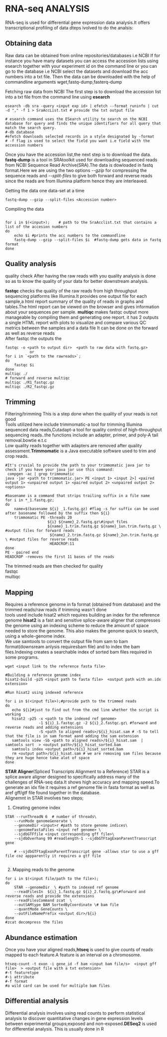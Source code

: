 # RNA-seq ANALYSIS

RNA-seq is used for differential gene expression data analysis.It offers transcriptional profiling of data
dteps ivolved to do the analsis:

## Obtaining data
Raw data can be obtained from online repositories/databases i.e NCBI
If for instance you have many datasets you can access the accession lists using esearch together with your experiment id on the command line or you can go to the database i.e NCBI select the datasets and download the acc numbers into a txt file.
Then the data can be downloaded with the help of commandline arguments wget,fastq-dump,fasterq-dump

Fetching raw data from NCBI
The first step is to download the accession list into a txt file from the command line using **esearch**
```
esearch -db sra -query <input exp id> | efetch --format runinfo | cut -d "," -f 1 > SraAccList.txt # provide the txt output file

# esearch command uses the ESearch utility to search on the NCBI database for query and finds the unique identifiers for all query that match the search query.
#-db database
#efetch downloads selected records in a style designated by -format
# -f flag is used to select the field you want i.e field with the accession numbers
```
Once you have the accession list,the next step is to download the data.
**fastq-dump** is a tool in SRAtoolkit used for downloading sequenced reads from NCBI Sequence Read Archive(SRA).The data is dowloaded in fastq format.Here we are using the two options *--gzip* for compressing the sequence reads and *--split-files* to give both forward and reverse reads since the reads are from Illumina platform hence they are interleaved.

Getting the data one data-set at a time


```
fastq-dump --gzip --split-files <Accession number>
```
Compiling the data
```

for i in $(<input>);    # path to the SraAcclist.txt that contains a list of the accesion numbers
do
    echo $i #prints the acc numbers to the commandline
    fastq-dump --gzip --split-files $i  #fastq-dump gets data in fastq format 
done
```
## Quality analysis
quality check
After having the raw reads with you quality analysis is done so as to know the quality of your data for better downstream analysis.

**fastqc** checks the quality of the raw reads from high throughput sequencing platforms like Illumina.It provides one output file for each sample,a html report summary of the quality of reads in graphs and tables.The html report can be viewed on the browser and gives information about your sequences per sample.
**multiqc** makes fastqc output more manageable by compiling them and generating one report.
it has 2 outputs a  single HTML report with plots to visualize and compare various QC metrics between the samples and a data file
It can be done on the forward as  well as reverse reads   
After fastqc the outputs the 
```
fastqc -o <path to output dir>  <path to raw data with fastq.gz>
           or      
for i in `<path to the rawreads>`;
do
  	fastqc $i
done
multiqc ./
# forward and reverse multiqc
multiqc ./R1_fastqc.gz
multiqc ./R2_fastqc.gz
```

## Trimming
Filtering/trimming
This is a step done when the quality of your reads is not good     
Tools utilized here include trimmomatic-a tool for trimming Illumina sequenced data reads,Cutadapt-a tool for quality control of high-throughput sequencing reads..the functions include an adapter, primer, and poly-A tail removal.bowtie e.t.c       
Low quality reads together with adapters are removed after quality assessment.**Trimmomatic** is a  Java executable software used to trim and crop reads.     
```
#It's crusial to provide the path to your trimmomatic java jar to check if you have your java jar use this command:
 compgen -ac | grep trimmomatic
java -jar <path to trimmomatic.jar> PE <input 1> <input 2>] <paired output 1> <unpaired output 1> <paired output 2> <unpaired output 2> <options>
```
```
#basename is a command that strips trailing suffix in a file name
for i in *_1.fastq.gz;
do
    name=$(basename ${i} _1.fastq.gz) #flag -s for suffix can be used after basename followed by the suffix then ${i}
    trimmomatic PE -threads 20
                   ${i} ${name}_2.fastq.gz\#input files
                   ${name}_1.trim.fastq.gz ${name}_1un.trim.fastq.gz \ #output files for forward reads
                    ${name}_2.trim.fastq.gz ${name}_2un.trim.fastq.gz \ #output files for reverse reads
                    HEADCROP:11
done
PE - paired end
HEADCROP -removes the first 11 bases of the reads

```
The trimmed reads are then checked for quality   
fastqc  
multiqc   

## Mapping
Requires a reference genome in fa format (obtained from database) and the trimmed reads/raw reads if trimming wasn't done     
tools used include hisat2 which requires building an index for the reference genome 
**hisat2** is a fast and sensitive splice-aware aligner that compresses the genome using an indexing scheme to reduce the amount of space needed to store the genome. This also makes the genome quick to search, using a whole-genome index.    
We use samtools to convert the output file from sam to bam format(downsream anlysis requiresbam file) and to index the bam files.Indexing creates a searchable index of sorted bam files required in some programs.     

```
wget <input link to the reference fasta file>

#Building a reference genome index
hisat2-build -p25 <input path to fasta file>  <output path with an.idx extension>

#Run hisat2 using indexed reference

for i in $(<input file>);#provide path to the trimmed reads
do
   echo ${i}#just to find out from the cmd line whether the script is working
   hisat2 -p25 -x <path to the indexed ref genome>
               -1 ${i}_1.fastqc.gz -2 ${i}_2.fastqc.gz\ #forward and reverse reads and adding extensions
               -S <path to aligned reads>/${i}_hisat.sam # -S to tell that the file is in sam format aand adding the sam extension
   samtools view -Sb <path to aligned reads>/${i}_hisat.sam  | samtools sort  > <output path>/${i}_hisat_sorted.bam
   samtools index <output path>/${i}_hisat_sorted.bam
   rm <output path>/${i}_hisat.sam # we are removing sam files because they are huge hence take alot of space
done
```


**STAR Aligner**(Spliced Transcripts Alignment to a Reference)
STAR is a splice aware aligner designed to specifically address many of the challenges of RNA-seq data.It shows high accuracy and mapping speed.To generate an idx file it requires
a ref genome file in fasta format as well as aref gff/gtf file found together in the database.  
Alignemnt in STAR involves two steps;

1. Creating genome index
```
STAR --runThreadN 6  # number of threads\
    --runMode genomeGenerate \
    --genomeDir <input>r #path to store genome indices\
    --genomeFastaFiles <input ref genome> \
    --sjdbGTFfile <input corresponding gff file>\
    --sjdbOverhang 99 #readlength-1 --sjdbGTFtagExonParentTranscript gene
    
    # --sjdbGTFtagExonParentTranscript gene -allows star to use a gff file coz appparently it requires a gtf file
    
```

2. Mapping reads to the genome
```
for i in $(<input file/path to the file>);
do
    STAR --genomeDir  \ #path to indexed ref genome
    --readFilesIn  ${i}_1.fastq.gz ${i}_2.fastq.gz\#forward and reverse reads and provide the extensions
    --readFilesCommand zcat  \
    --outSAMtype BAM SortedByCoordinate \# bam file
    --quantMode GeneCounts \
    --outFileNamePrefix <output dir>/${i}
done
#zcat decompress the files

```

## Abundance estimation

Once you have your aligned reads,**htseq** is used to give counts of reads mapped to each feature.A feature is an interval on a chromosome.
```
htseq-count -t exon -i gene_id -f bam <input bam file/s>  <input gff file>  > <output file with a txt extension>
#-t featuretype
#-i attribute
#-f format
#a wild card can be used for multiple bam files
```

## Differential analysis

Differential analysis involves using read counts to perform statistical analysis to discover quantitative changes in gene expression levels between experimental groups;exposed and non-exposed.**DESeq2** is used for differential analysis. 
This is usually done in R

